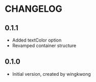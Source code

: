 # CHANGELOG


## 0.1.1
- Added textColor option
- Revamped container structure

## 0.1.0
- Initial version, created by wingkwong